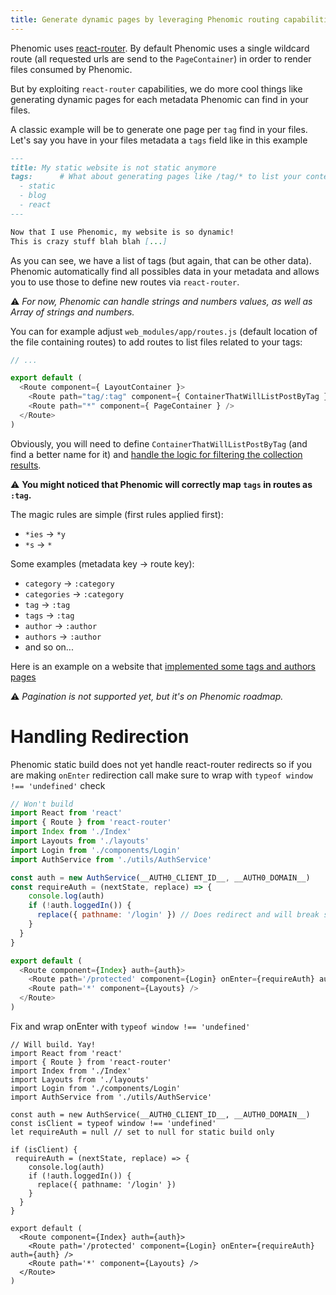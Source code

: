 ```yaml
---
title: Generate dynamic pages by leveraging Phenomic routing capabilities
---
```


Phenomic uses [react-router](https://github.com/reactjs/react-router).
By default Phenomic uses a single wildcard route
(all requested urls are send to the ``PageContainer``)
in order to render files consumed by Phenomic.

But by exploiting ``react-router`` capabilities, we do more cool things like
generating dynamic pages for each metadata Phenomic can find in your files.

A classic example will be to generate one page per `tag` find in your files.
Let's say you have in your files metadata a ``tags`` field like in this example

```md
---
title: My static website is not static anymore
tags:      # What about generating pages like /tag/* to list your content ?
  - static
  - blog
  - react
---

Now that I use Phenomic, my website is so dynamic!
This is crazy stuff blah blah [...]
```

As you can see, we have a list of tags (but again, that can be other data).
Phenomic automatically find all possibles data in your metadata and allows you
to use those to define new routes via ``react-router``.

⚠️ _For now, Phenomic can handle strings and numbers values,
as well as Array of strings and numbers._

You can for example adjust ``web_modules/app/routes.js``
(default location of the file containing routes)
to add routes to list files related to your tags:

```js
// ...

export default (
  <Route component={ LayoutContainer }>
    <Route path="tag/:tag" component={ ContainerThatWillListPostByTag } />
    <Route path="*" component={ PageContainer } />
  </Route>
)
```

Obviously, you will need to define ``ContainerThatWillListPostByTag``
(and find a better name for it) and
[handle the logic for filtering the collection results](../collections/).

⚠️ **You might noticed that Phenomic will correctly map ``tags`` in routes as
``:tag``.**

The magic rules are simple (first rules applied first):

- `*ies` → ``*y``
- ``*s`` → ``*``

Some examples (metadata key -> route key):

- ``category`` → ``:category``
- ``categories`` → ``:category``
- ``tag`` → ``:tag``
- ``tags`` → ``:tag``
- ``author`` → ``:author``
- ``authors`` → ``:author``
- and so on...

Here is an example on a website that [implemented some tags and authors pages](https://github.com/putaindecode/putaindecode.io/commit/092a040)

⚠️ _Pagination is not supported yet, but it's on Phenomic roadmap._

# Handling Redirection

Phenomic static build does not yet handle react-router redirects so if you are making `onEnter` redirection call make sure to wrap with `typeof window !== 'undefined'` check

```js
// Won't build
import React from 'react'
import { Route } from 'react-router'
import Index from './Index'
import Layouts from './layouts'
import Login from './components/Login'
import AuthService from './utils/AuthService'

const auth = new AuthService(__AUTH0_CLIENT_ID__, __AUTH0_DOMAIN__)
const requireAuth = (nextState, replace) => {
    console.log(auth)
    if (!auth.loggedIn()) {
      replace({ pathname: '/login' }) // Does redirect and will break static build
    }
  }
}

export default (
  <Route component={Index} auth={auth}>
    <Route path='/protected' component={Login} onEnter={requireAuth} auth={auth} />
    <Route path='*' component={Layouts} />
  </Route>
)

```

Fix and wrap onEnter with `typeof window !== 'undefined'`

```
// Will build. Yay!
import React from 'react'
import { Route } from 'react-router'
import Index from './Index'
import Layouts from './layouts'
import Login from './components/Login'
import AuthService from './utils/AuthService'

const auth = new AuthService(__AUTH0_CLIENT_ID__, __AUTH0_DOMAIN__)
const isClient = typeof window !== 'undefined'
let requireAuth = null // set to null for static build only

if (isClient) {
 requireAuth = (nextState, replace) => {
    console.log(auth)
    if (!auth.loggedIn()) {
      replace({ pathname: '/login' }) 
    }
  }
}

export default (
  <Route component={Index} auth={auth}>
    <Route path='/protected' component={Login} onEnter={requireAuth} auth={auth} />
    <Route path='*' component={Layouts} />
  </Route>
)
```
